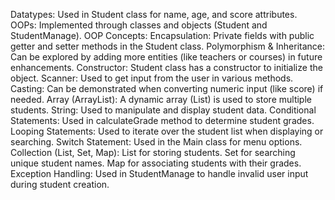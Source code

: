 Datatypes: Used in Student class for name, age, and score attributes.
OOPs: Implemented through classes and objects (Student and StudentManage).
OOP Concepts:
Encapsulation: Private fields with public getter and setter methods in the Student class.
Polymorphism & Inheritance: Can be explored by adding more entities (like teachers or courses) in future enhancements.
Constructor: Student class has a constructor to initialize the object.
Scanner: Used to get input from the user in various methods.
Casting: Can be demonstrated when converting numeric input (like score) if needed.
Array (ArrayList): A dynamic array (List) is used to store multiple students.
String: Used to manipulate and display student data.
Conditional Statements: Used in calculateGrade method to determine student grades.
Looping Statements: Used to iterate over the student list when displaying or searching.
Switch Statement: Used in the Main class for menu options.
Collection (List, Set, Map):
List for storing students.
Set for searching unique student names.
Map for associating students with their grades.
Exception Handling: Used in StudentManage to handle invalid user input during student creation.
